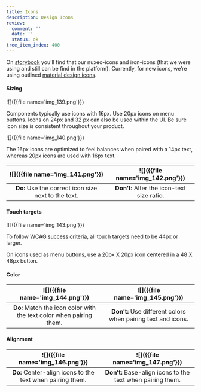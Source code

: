 ```yaml
---
title: Icons
description: Design Icons
review:
  comment: ''
  date: ''
  status: ok
tree_item_index: 400
---
```


On [storybook](https://nuxeo.github.io/nuxeo-elements/?path=/story/ui-nuxeo-icons--icon-catalogue) you’ll find that our nuxeo-icons and iron-icons (that we were using and still can be find in the platform). Currently, for new icons, we’re using outlined [material design icons](https://material.io/resources/icons/?icon=search&style=outline).

#### Sizing

![]({{file name='img_139.png'}})

Components typically use icons with 16px. Use 20px icons on menu buttons. Icons on 24px and 32 px can also be used within the UI. Be sure icon size is consistent throughout your product.

![]({{file name='img_140.png'}})

The 16px icons are optimized to feel balances when paired with a 14px text, whereas 20px icons are used with 16px text.

|          ![]({{file name='img_141.png'}})           |      ![]({{file name='img_142.png'}})      |
| :-------------------------------------------------: | :----------------------------------------: |
| **Do:** Use the correct icon size next to the text. | **Don’t:** Alter the icon-text size ratio. |

#### Touch targets

![]({{file name='img_143.png'}})

To follow [WCAG success criteria](https://www.w3.org/WAI/WCAG21/Understanding/target-size.html), all touch targets need to be 44px or larger.

On icons used as menu buttons, use a 20px X 20px icon centered in a 48 X 48px button.

#### Color

|                  ![]({{file name='img_144.png'}})                   |               ![]({{file name='img_145.png'}})               |
| :-----------------------------------------------------------------: | :----------------------------------------------------------: |
| **Do:** Match the icon color with the text color when pairing them. | **Don’t:** Use different colors when pairing text and icons. |

#### Alignment

|             ![]({{file name='img_146.png'}})              |              ![]({{file name='img_147.png'}})              |
| :-------------------------------------------------------: | :--------------------------------------------------------: |
| **Do:** Center-align icons to the text when pairing them. | **Don’t:** Base-align icons to the text when pairing them. |

